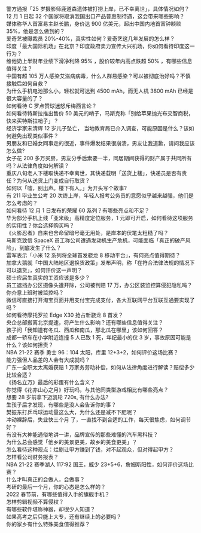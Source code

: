 警方通报「25 岁摄影师鹿道森遗体被打捞上岸，已不幸离世」，具体情况如何？  
12 月 1 日起 32 个国家将取消我国出口产品普惠制待遇，这会带来哪些影响？  
媒体称华人首富易主赵长鹏，身价达 900 亿美元，超出中国内地首富钟睒睒 35%，他是怎么做到的？  
爱奇艺被曝裁员 20%-40%，真实性如何？爱奇艺这几年发展的怎么样？  
印度「最大国际机场」在北京？印度政府卖力宣传大兴机场，你如何看待印度这一行为？  
维他奶上半财年业绩下滑净利降 95% ，股价较年内高点跌超 50% ，有哪些信息值得关注？  
中国有超 105 万人感染艾滋病病毒，什么人群易感染？可以被彻底治好吗？不慎接触后如何自救？  
为什么手机电池那么小，轻松就可达到 4500 mAh，而无人机 3800 mAh 已经是很大容量的了？  
如何看待 C 罗点赞球迷怒斥梅西言论？  
如何看待特斯拉推出售价 50 美元的哨子，马斯克称「别给苹果抛光布交智商税，快来买特斯拉哨子」？  
经济学家宋清辉 12 岁儿子坠亡， 当地教育局已介入调查，可能原因是什么？该如何避免出现类似事件？  
男朋友和已婚女同事走的很近，事件爆发结果很崩溃，男友让我道歉，请问我应该怎么做?  
女子花 200 多万买房，男友分手后索要一半，同居期间获得的财产属于共同所有吗？从法律角度如何解读？  
重庆八旬老人下楼取快递不幸离世，其快递载明「送货上楼」，快递员是否有责任？为何从送货上门变成自行取货？  
如何以「嘘，别出声。楼下有人。」为开头写个故事?  
有 211 毕业生公考 20 次终上岸，年轻人报考公务员的意愿似乎越来越强，他们是怎么考虑的？  
如何看待 12 月 1 日发布的荣耀 60 系列？有哪些亮点和不足？  
华为部分手机上线「亚米级」高精度定位服务，1 元即可开启，如何看待这项服务的实用性？你会选择购买吗？  
《火影忍者》自来也舍命留暗号毫无用处，是岸本的伏笔太粗糙了吗？  
马斯克致信 SpaceX 员工称公司遭遇发动机生产危机，可能面临「真正的破产风险」，到底发生了什么？  
雷军表示「小米 12 系列将全球首发骁龙 8 移动平台」，有何亮点值得期待？  
加拿大鹅就「中国大陆地区退换货政策」发布声明，称「在符合法律法规的情况下可以退货」，如何评价这一声明？  
硕士应届生真实的工资应该是多少？  
员工遮挡办公区摄像头遭开除，公司被判赔 17 万，办公区装监控算侵犯隐私吗？你介意上班时被监控吗？  
微信可直接打开淘宝页面并用支付宝完成支付，各大互联网平台互联互通要实现了吗？  
如何看待摩托罗拉 Edge X30 抢占新骁龙 8 首发？  
央企总部搬离北京提速，将产生什么影响？还有哪些信息值得关注？  
孩子问「我知道有冬瓜、西瓜和南瓜，那北瓜在哪里」该如何回答？  
成都一轿车在小学附近连撞 5 人已致 1 死，年纪最小的仅 3 岁，事故原因可能是什么？该如何担责？  
NBA 21-22 赛季 勇士 96：104 太阳，库里 12+3+2，如何评价这场比赛？  
能力强但人品差的人会有大成就吗？  
广东一全职太太离婚获赔 1 万家务劳动补偿，​如何从法律角度进行解读？赔偿多少比较合适？  
《扬名立万》最后的彩蛋有什么含义？  
你觉得《花亦山心之月》好玩吗，与其他同类型游戏相比有哪些亮点？  
想要 28 岁前拿下迈凯轮 720s, 有什么办法?  
生孩子后才发现，有哪些是没人会告诉你的事？  
樊振东打乒乓球运动量这么大，为什么还是减不下肥呢？  
冲动裸辞后，失业快三个月 了，一直找不到合适的工作，每天很焦虑，如何调节好？  
有没有大神能通俗地讲一讲，品牌宣传的那些难懂的汽车黑科技？  
为什么总会感觉「他乡的美景更美，故乡的美食更美」？  
怎么看待这种观点：烂剧让甲方赚到了钱，对不起观众，但对得起甲方？  
怎样看公司财务报表？  
NBA 21-22 赛季湖人 117:92 国王，威少 23+5+6，詹姆斯阳性，如何评价这场比赛？  
什么才叫真正的会做人，会做事？  
考研的最后一个月，你的心态是怎么样的？  
2022 春节前，有哪些值得入手的旗舰手机？  
怎样剪辑视频不算侵权？  
有哪些软件堪称神器，却很少人知道？  
如果高考之后只能上大专，还有继续上的必要吗？  
你的家乡有什么特殊美食值得推荐？  
